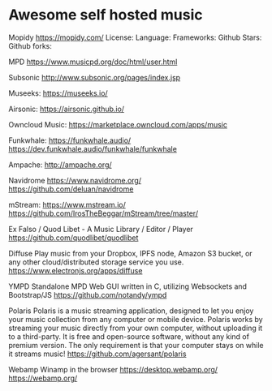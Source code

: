# Awesome self hosted music

Mopidy
https://mopidy.com/
License:
Language:
Frameworks:
Github Stars:
Github forks:

MPD
https://www.musicpd.org/doc/html/user.html

Subsonic
http://www.subsonic.org/pages/index.jsp

Museeks:
https://museeks.io/

Airsonic:
https://airsonic.github.io/

Owncloud Music:
https://marketplace.owncloud.com/apps/music

Funkwhale:
https://funkwhale.audio/
https://dev.funkwhale.audio/funkwhale/funkwhale

Ampache:
http://ampache.org/

Navidrome
https://www.navidrome.org/
https://github.com/deluan/navidrome

mStream:
https://www.mstream.io/
https://github.com/IrosTheBeggar/mStream/tree/master/

Ex Falso / Quod Libet - A Music Library / Editor / Player
https://github.com/quodlibet/quodlibet

Diffuse
Play music from your Dropbox, IPFS node, Amazon S3 bucket, or any other cloud/distributed storage service you use.
https://www.electronjs.org/apps/diffuse

YMPD
Standalone MPD Web GUI written in C, utilizing Websockets and Bootstrap/JS
https://github.com/notandy/ympd

Polaris
Polaris is a music streaming application, designed to let you enjoy your music collection from any computer or mobile device. Polaris works by streaming your music directly from your own computer, without uploading it to a third-party. It is free and open-source software, without any kind of premium version. The only requirement is that your computer stays on while it streams music! 
https://github.com/agersant/polaris

Webamp
Winamp in the browser
https://desktop.webamp.org/
https://webamp.org/
